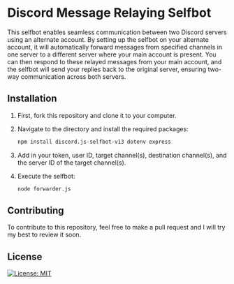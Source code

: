 ﻿# Discord Message Relaying Selfbot
 
This selfbot enables seamless communication between two Discord servers using an alternate account. By setting up the selfbot on your alternate account, it will automatically forward messages from specified channels in one server to a different server where your main account is present. You can then respond to these relayed messages from your main account, and the selfbot will send your replies back to the original server, ensuring two-way communication across both servers.

## Installation

1. First, fork this repository and clone it to your computer.
2. Navigate to the directory and install the required packages:

   ```bash
   npm install discord.js-selfbot-v13 dotenv express
   ```
3. Add in your token, user ID, target channel(s), destination channel(s), and the server ID of the target channel(s).
4. Execute the selfbot:

   ```bash
   node forwarder.js
   ```

## Contributing

To contribute to this repository, feel free to make a pull request and I will try my best to review it soon.

## License
[![License: MIT](https://img.shields.io/badge/License-MIT-yellow.svg)](https://opensource.org/licenses/MIT)
